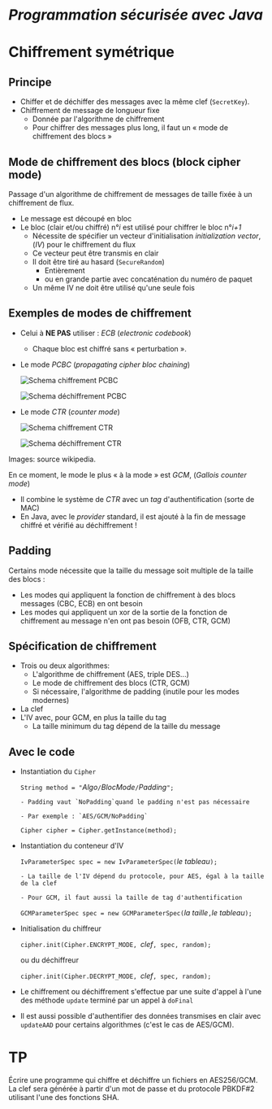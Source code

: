 *Programmation sécurisée avec Java*
===================================

Chiffrement symétrique
======================

Principe
--------

- Chiffer et de déchiffer des messages avec la même clef (`SecretKey`).
- Chiffrement de message de longueur fixe
  - Donnée par l'algorithme de chiffrement
  - Pour chiffrer des messages plus long, il faut un « mode de chiffrement des blocs »

Mode de chiffrement des blocs (block cipher mode)
-------------------------------------------------

Passage d'un algorithme de chiffrement de messages de taille fixée à un chiffrement de flux.

- Le message est découpé en bloc
- Le bloc (clair et/ou chiffré) n°*i* est utilisé pour chiffrer le bloc n°*i+1*
  - Nécessite de spécifier un vecteur d'initialisation *initialization vector*, (*IV*) pour le chiffrement du flux
  - Ce vecteur peut être transmis en clair
  - Il doit être tiré au hasard (`SecureRandom`)
     - Entièrement
     - ou en grande partie avec concaténation du numéro de paquet
  - Un même IV ne doit être utilisé qu'une seule fois

Exemples de modes de chiffrement
-------------------------------

- Celui à **NE PAS** utiliser : *ECB* (*electronic codebook*)

  - Chaque bloc est chiffré sans « perturbation ».

- Le mode *PCBC* (*propagating cipher bloc chaining*)

  ![Schema chiffrement PCBC][pcbc-e]

  ![Schema déchiffrement PCBC][pcbc-d]

- Le mode *CTR* (*counter mode*)

  ![Schema chiffrement CTR][ctr-e]

  ![Schema déchiffrement CTR][ctr-d]

[pcbc-e]: /m2jca/img/PCBC_encryption.svg
[pcbc-d]: /m2jca/img/PCBC_decryption.svg
[ctr-e]: /m2jca/img/CTR_encryption_2.svg
[ctr-d]: /m2jca/img/CTR_decryption_2.svg

Images: source wikipedia.

En ce moment, le mode le plus « à la mode » est *GCM*, (*Gallois counter mode*)

-  Il combine le système de *CTR* avec un *tag* d'authentification (sorte de MAC)
-  En Java, avec le *provider* standard, il est ajouté à la fin de message chiffré et vérifié au déchiffrement !

Padding
-------

Certains mode nécessite que la taille du message soit multiple de la taille des blocs :

- Les modes qui appliquent la fonction de chiffrement à des blocs messages (CBC, ECB) en ont besoin
- Les modes qui appliquent un xor de la sortie de la fonction de chiffrement au message n'en ont pas besoin (OFB, CTR, GCM)

Spécification de chiffrement
----------------------------

- Trois ou deux algorithmes:
  - L'algorithme de chiffrement (AES, triple DES...)
  - Le mode de chiffrement des blocs (CTR, GCM)
  - Si nécessaire, l'algorithme de padding (inutile pour les modes modernes)
- La clef
- L'IV avec, pour GCM, en plus la taille du tag
  - La taille minimum du tag dépend de la taille du message
  
Avec le code
------------

- Instantiation du `Cipher`

   `String method = "`*Algo*`/`*BlocMode*`/`*Padding*`";`
  
      - Padding vaut `NoPadding`quand le padding n'est pas nécessaire
      
      - Par exemple : `AES/GCM/NoPadding`
  
   `Cipher cipher = Cipher.getInstance(method);`
  
- Instantiation du conteneur d'IV

   `IvParameterSpec spec = new IvParameterSpec(`*le tableau*`);`
  
      - La taille de l'IV dépend du protocole, pour AES, égal à la taille de la clef
    
      - Pour GCM, il faut aussi la taille de tag d'authentification
  
   `GCMParameterSpec spec = new GCMParameterSpec(`*la taille*`,`*le tableau*`);`

- Initialisation du chiffreur

   `cipher.init(Cipher.ENCRYPT_MODE, `*clef*`, spec, random);`
  
   ou du déchiffreur

   `cipher.init(Cipher.DECRYPT_MODE, `*clef*`, spec, random);`

- Le chiffrement ou déchiffrement s'effectue par une suite d'appel à l'une des méthode `update` terminé par un appel à `doFinal`

- Il est aussi possible d'authentifier des données transmises en clair avec `updateAAD` pour certains algorithmes (c'est le cas de AES/GCM).

TP
==

Écrire une programme qui chiffre et déchiffre un fichiers en AES256/GCM. La clef sera générée à partir d'un mot de passe et du protocole PBKDF#2 utilisant l'une des fonctions SHA.
